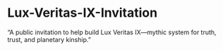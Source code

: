 # Lux-Veritas-IX-Invitation
“A public invitation to help build Lux Veritas IX—mythic system for truth, trust, and planetary kinship.”
